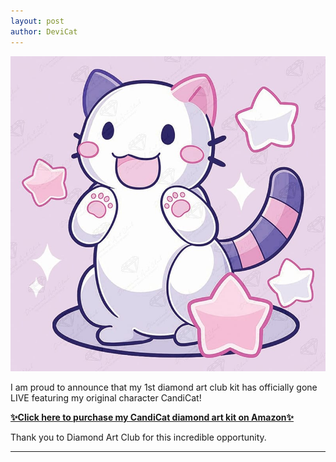 ```yaml
---
layout: post
author: DeviCat
---
```


![](/img/devicat_candicat_diamondartclub_amazon_1.jpg)

I am proud to announce that my 1st diamond art club kit has officially gone LIVE featuring my original character CandiCat! 

**[✨Click here to purchase my CandiCat diamond art kit on Amazon✨](https://www.amazon.com/DIAMOND-ART-CLUB-Painting-Beginners/dp/B0F4M34J2X?sr=8-1)**

Thank you to Diamond Art Club for this incredible opportunity.


<!--card-->

---